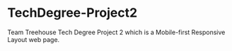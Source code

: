 # TechDegree-Project2
Team Treehouse Tech Degree Project 2 which is a Mobile-first Responsive Layout web page.
